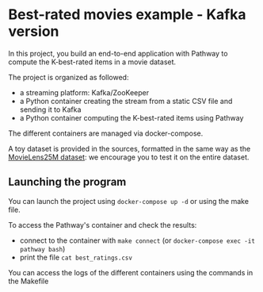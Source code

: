 # Best-rated movies example - Kafka version

In this project, you build an end-to-end application with Pathway to compute the K-best-rated items in a movie dataset.

The project is organized as followed:
 - a streaming platform: Kafka/ZooKeeper
 - a Python container creating the stream from a static CSV file and sending it to Kafka
 - a Python container computing the K-best-rated items using Pathway

The different containers are managed via docker-compose.

A toy dataset is provided in the sources, formatted in the same way as the [MovieLens25M dataset](https://grouplens.org/datasets/movielens/25m/):
we encourage you to test it on the entire dataset.

## Launching the program

You can launch the project using `docker-compose up -d` or using the make file.

To access the Pathway's container and check the results:
 - connect to the container with `make connect` (or `docker-compose exec -it pathway bash`)
 - print the file `cat best_ratings.csv`

You can access the logs of the different containers using the commands in the Makefile